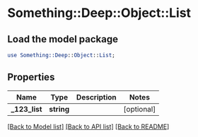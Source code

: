 # Something::Deep::Object::List

## Load the model package
```perl
use Something::Deep::Object::List;
```

## Properties
Name | Type | Description | Notes
------------ | ------------- | ------------- | -------------
**_123_list** | **string** |  | [optional] 

[[Back to Model list]](../README.md#documentation-for-models) [[Back to API list]](../README.md#documentation-for-api-endpoints) [[Back to README]](../README.md)


